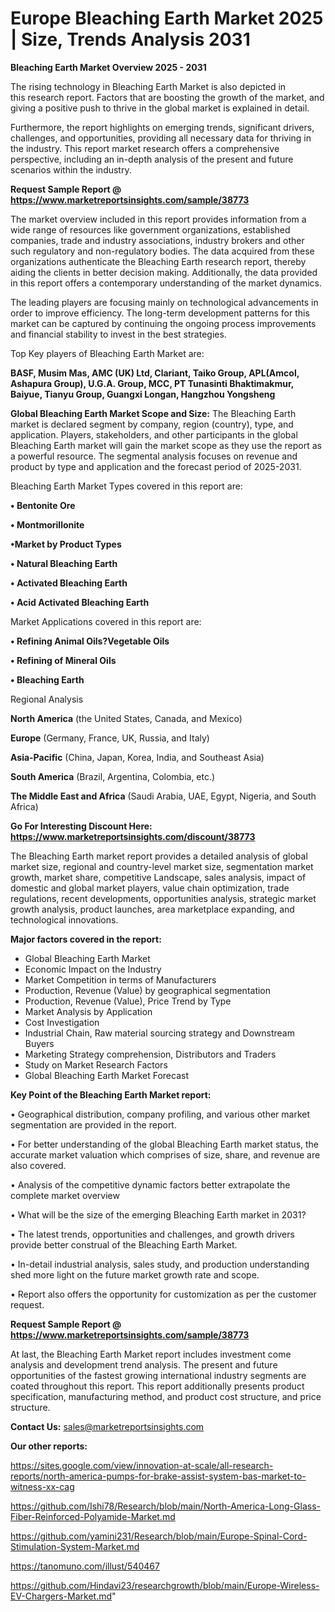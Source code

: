 # Europe Bleaching Earth Market 2025 | Size, Trends Analysis 2031

<Strong> Bleaching Earth Market Overview 2025 - 2031</strong>

The rising technology in Bleaching Earth Market is also depicted in this research report. Factors that are boosting the growth of the market, and giving a positive push to thrive in the global market is explained in detail.

Furthermore, the report highlights on emerging trends, significant drivers, challenges, and opportunities, providing all necessary data for thriving in the industry. This report market research offers a comprehensive perspective, including an in-depth analysis of the present and future scenarios within the industry.

<strong>Request Sample Report @ <a href=https://www.marketreportsinsights.com/sample/38773>https://www.marketreportsinsights.com/sample/38773</a></strong>

The market overview included in this report provides information from a wide range of resources like government organizations, established companies, trade and industry associations, industry brokers and other such regulatory and non-regulatory bodies. The data acquired from these organizations authenticate the Bleaching Earth research report, thereby aiding the clients in better decision making. Additionally, the data provided in this report offers a contemporary understanding of the market dynamics.

The leading players are focusing mainly on technological advancements in order to improve efficiency. The long-term development patterns for this market can be captured by continuing the ongoing process improvements and financial stability to invest in the best strategies.

Top Key players of Bleaching Earth Market are:

<strong>BASF, Musim Mas, AMC (UK) Ltd, Clariant, Taiko Group, APL(Amcol, Ashapura Group), U.G.A. Group, MCC, PT Tunasinti Bhaktimakmur, Baiyue, Tianyu Group, Guangxi Longan, Hangzhou Yongsheng</strong>

<strong><b>Global Bleaching Earth Market Scope and Size:</b></strong>
The Bleaching Earth market is declared segment by company, region (country), type, and application. Players, stakeholders, and other participants in the global Bleaching Earth market will gain the market scope as they use the report as a powerful resource. The segmental analysis focuses on revenue and product by type and application and the forecast period of 2025-2031.

Bleaching Earth Market Types covered in this report are:

<strong>•  Bentonite Ore

•  Montmorillonite

•Market by Product Types

•  Natural Bleaching Earth

•  Activated Bleaching Earth

•  Acid Activated Bleaching Earth</strong>

Market Applications covered in this report are:

<strong>•  Refining Animal Oils?Vegetable Oils

•  Refining of Mineral Oils

•  Bleaching Earth</strong> 

Regional Analysis

<strong>North America</strong> (the United States, Canada, and Mexico)

<strong>Europe</strong> (Germany, France, UK, Russia, and Italy)

<strong>Asia-Pacific</strong> (China, Japan, Korea, India, and Southeast Asia)

<strong>South America</strong> (Brazil, Argentina, Colombia, etc.)

<strong>The Middle East and Africa</strong> (Saudi Arabia, UAE, Egypt, Nigeria, and South Africa)

<strong>Go For Interesting Discount Here: <a href=https://www.marketreportsinsights.com/discount/38773>https://www.marketreportsinsights.com/discount/38773</a></strong>

The Bleaching Earth market report provides a detailed analysis of global market size, regional and country-level market size, segmentation market growth, market share, competitive Landscape, sales analysis, impact of domestic and global market players, value chain optimization, trade regulations, recent developments, opportunities analysis, strategic market growth analysis, product launches, area marketplace expanding, and technological innovations.

<strong><b>Major factors covered in the report:</b></strong>
<ul>
  <li>Global Bleaching Earth Market </li>
  <li>Economic Impact on the Industry</li>
  <li>Market Competition in terms of Manufacturers</li>
  <li>Production, Revenue (Value) by geographical segmentation</li>
  <li>Production, Revenue (Value), Price Trend by Type</li>
  <li>Market Analysis by Application</li>
  <li>Cost Investigation</li>
  <li>Industrial Chain, Raw material sourcing strategy and Downstream Buyers</li>
  <li>Marketing Strategy comprehension, Distributors and Traders</li>
  <li>Study on Market Research Factors</li>
  <li>Global Bleaching Earth Market Forecast</li>
</ul>

<strong><b>Key Point of the Bleaching Earth Market report:</b></strong>

• Geographical distribution, company profiling, and various other market segmentation are provided in the report.

• For better understanding of the global Bleaching Earth market status, the accurate market valuation which comprises of size, share, and revenue are also covered.

• Analysis of the competitive dynamic factors better extrapolate the complete market overview

• What will be the size of the emerging Bleaching Earth market in 2031?

• The latest trends, opportunities and challenges, and growth drivers provide better construal of the Bleaching Earth Market.

• In-detail industrial analysis, sales study, and production understanding shed more light on the future market growth rate and scope.

• Report also offers the opportunity for customization as per the customer request.

<strong>Request Sample Report @ <a href=https://www.marketreportsinsights.com/sample/38773>https://www.marketreportsinsights.com/sample/38773</a></strong>

At last, the Bleaching Earth Market report includes investment come analysis and development trend analysis. The present and future opportunities of the fastest growing international industry segments are coated throughout this report. This report additionally presents product specification, manufacturing method, and product cost structure, and price structure.

<strong>Contact Us:</strong>
sales@marketreportsinsights.com

<strong>Our other reports:</strong>

<a href=https://sites.google.com/view/innovation-at-scale/all-research-reports/north-america-pumps-for-brake-assist-system-bas-market-to-witness-xx-cag>https://sites.google.com/view/innovation-at-scale/all-research-reports/north-america-pumps-for-brake-assist-system-bas-market-to-witness-xx-cag</a>

<a href=https://github.com/Ishi78/Research/blob/main/North-America-Long-Glass-Fiber-Reinforced-Polyamide-Market.md>https://github.com/Ishi78/Research/blob/main/North-America-Long-Glass-Fiber-Reinforced-Polyamide-Market.md</a>

<a href=https://github.com/yamini231/Research/blob/main/Europe-Spinal-Cord-Stimulation-System-Market.md>https://github.com/yamini231/Research/blob/main/Europe-Spinal-Cord-Stimulation-System-Market.md</a>

<a href=https://tanomuno.com/illust/540467>https://tanomuno.com/illust/540467</a>

<a href=https://github.com/Hindavi23/researchgrowth/blob/main/Europe-Wireless-EV-Chargers-Market.md>https://github.com/Hindavi23/researchgrowth/blob/main/Europe-Wireless-EV-Chargers-Market.md</a>"
